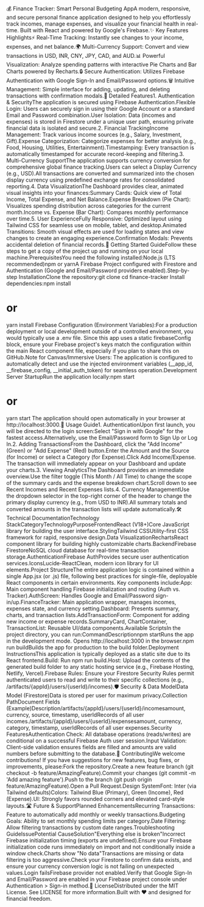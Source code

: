 💰 Finance Tracker: Smart Personal Budgeting AppA modern, responsive, and secure personal finance application designed to help you effortlessly track incomes, manage expenses, and visualize your financial health in real-time. Built with React and powered by Google's Firebase.✨ Key Features Highlights⚡ Real-Time Tracking: Instantly see changes to your income, expenses, and net balance.🌍 Multi-Currency Support: Convert and view transactions in USD, INR, CNY, JPY, CAD, and AUD.📊 Powerful Visualization: Analyze spending patterns with interactive Pie Charts and Bar Charts powered by Recharts.🔒 Secure Authentication: Utilizes Firebase Authentication with Google Sign-In and Email/Password options.🗑️ Intuitive Management: Simple interface for adding, updating, and deleting transactions with confirmation modals.🎯 Detailed Features1. Authentication & SecurityThe application is secured using Firebase Authentication.Flexible Login: Users can securely sign in using their Google Account or a standard Email and Password combination.User Isolation: Data (incomes and expenses) is stored in Firestore under a unique user path, ensuring private financial data is isolated and secure.2. Financial TrackingIncome Management: Track various income sources (e.g., Salary, Investment, Gift).Expense Categorization: Categorize expenses for better analysis (e.g., Food, Housing, Utilities, Entertainment).Timestamping: Every transaction is automatically timestamped for accurate record-keeping and filtering.3. Multi-Currency SupportThe application supports currency conversion for comprehensive global finance tracking.Users can select a Display Currency (e.g., USD).All transactions are converted and summarized into the chosen display currency using predefined exchange rates for consolidated reporting.4. Data VisualizationThe Dashboard provides clear, animated visual insights into your finances:Summary Cards: Quick view of Total Income, Total Expense, and Net Balance.Expense Breakdown (Pie Chart): Visualizes spending distribution across categories for the current month.Income vs. Expense (Bar Chart): Compares monthly performance over time.5. User ExperienceFully Responsive: Optimized layout using Tailwind CSS for seamless use on mobile, tablet, and desktop.Animated Transitions: Smooth visual effects are used for loading states and view changes to create an engaging experience.Confirmation Modals: Prevents accidental deletion of financial records.🚀 Getting Started GuideFollow these steps to get a copy of the project up and running on your local machine.PrerequisitesYou need the following installed:Node.js (LTS recommended)npm or yarnA Firebase Project configured with Firestore and Authentication (Google and Email/Password providers enabled).Step-by-step InstallationClone the repository:git clone <your-repo-url>
cd finance-tracker
Install dependencies:npm install
# or
yarn install
Firebase Configuration (Environment Variables):For a production deployment or local development outside of a controlled environment, you would typically use a .env file. Since this app uses a static firebaseConfig block, ensure your Firebase project's keys match the configuration within the main React component file, especially if you plan to share this on GitHub.Note for Canvas/Immersive Users: The application is configured to automatically detect and use the injected environment variables (__app_id, __firebase_config, __initial_auth_token) for seamless operation.Development Server StartupRun the application locally:npm start
# or
yarn start
The application should open automatically in your browser at http://localhost:3000.📖 Usage Guide1. AuthenticationUpon first launch, you will be directed to the login screen:Select "Sign in with Google" for the fastest access.Alternatively, use the Email/Password form to Sign Up or Log In.2. Adding TransactionsFrom the Dashboard, click the "Add Income" (Green) or "Add Expense" (Red) button.Enter the Amount and the Source (for Income) or select a Category (for Expense).Click Add Income/Expense. The transaction will immediately appear on your Dashboard and update your charts.3. Viewing AnalyticsThe Dashboard provides an immediate overview.Use the filter toggle (This Month / All Time) to change the scope of the summary cards and the expense breakdown chart.Scroll down to see Recent Incomes and Recent Expenses lists.4. Currency ManagementUse the dropdown selector in the top-right corner of the header to change the primary display currency (e.g., from USD to INR).All summary totals and converted amounts in the transaction lists will update automatically.🛠️ Technical DocumentationTechnology StackCategoryTechnologyPurposeFrontendReact (V18+)Core JavaScript library for building the user interface.StylingTailwind CSSUtility-first CSS framework for rapid, responsive design.Data VisualizationRechartsReact component library for building highly customizable charts.BackendFirebase FirestoreNoSQL cloud database for real-time transaction storage.AuthenticationFirebase AuthProvides secure user authentication services.IconsLucide-ReactClean, modern icon library for UI elements.Project StructureThe entire application logic is contained within a single App.jsx (or .js) file, following best practices for single-file, deployable React components in certain environments. Key components include:App: Main component handling Firebase initialization and routing (Auth vs. Tracker).AuthScreen: Handles Google and Email/Password sign-in/up.FinanceTracker: Main application wrapper, manages incomes, expenses state, and currency setting.Dashboard: Presents summary, charts, and transaction lists.AddTransactionForm: Component for adding new income or expense records.SummaryCard, ChartContainer, TransactionList: Reusable UI/data components.Available ScriptsIn the project directory, you can run:CommandDescriptionnpm startRuns the app in the development mode. Opens http://localhost:3000 in the browser.npm run buildBuilds the app for production to the build folder.Deployment InstructionsThis application is typically deployed as a static site due to its React frontend.Build: Run npm run build.Host: Upload the contents of the generated build folder to any static hosting service (e.g., Firebase Hosting, Netlify, Vercel).Firebase Rules: Ensure your Firestore Security Rules permit authenticated users to read and write to their specific collections (e.g., /artifacts/{appId}/users/{userId}/incomes).🛡️ Security & Data ModelData Model (Firestore)Data is stored per user for maximum privacy.Collection PathDocument Fields (Example)Description/artifacts/{appId}/users/{userId}/incomesamount, currency, source, timestamp, userIdRecords of all user incomes./artifacts/{appId}/users/{userId}/expensesamount, currency, category, timestamp, userIdRecords of all user expenses.Security FeaturesAuthentication Check: All database operations (reads/writes) are conditional on a successful Firebase Auth user session.Input Validation: Client-side validation ensures fields are filled and amounts are valid numbers before submitting to the database.🤝 ContributingWe welcome contributions! If you have suggestions for new features, bug fixes, or improvements, please:Fork the repository.Create a new feature branch (git checkout -b feature/AmazingFeature).Commit your changes (git commit -m 'Add amazing feature').Push to the branch (git push origin feature/AmazingFeature).Open a Pull Request.Design SystemFont: Inter (via Tailwind defaults)Colors: Tailwind Blue (Primary), Green (Income), Red (Expense).UI: Strongly favors rounded corners and elevated card-style layouts.🛣️ Future & SupportPlanned EnhancementsRecurring Transactions: Feature to automatically add monthly or weekly transactions.Budgeting Goals: Ability to set monthly spending limits per category.Date Filtering: Allow filtering transactions by custom date ranges.Troubleshooting GuideIssuePotential CauseSolution"Everything else is broken"Incorrect Firebase initialization timing (exports are undefined).Ensure your Firebase initialization code runs immediately on import and not conditionally inside a window check.Charts show "No data"Transactions are missing or data filtering is too aggressive.Check your Firestore to confirm data exists, and ensure your currency conversion logic is not failing on unexpected values.Login failsFirebase provider not enabled.Verify that Google Sign-In and Email/Password are enabled in your Firebase project console under Authentication > Sign-in method.📜 LicenseDistributed under the MIT License. See LICENSE for more information.Built with ❤️ and designed for financial freedom.
